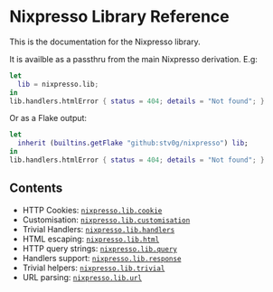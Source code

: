 # Nixpresso Library Reference

This is the documentation for the Nixpresso library.

It is availble as a passthru from the main Nixpresso derivation. E.g:

```nix
let
  lib = nixpresso.lib;
in
lib.handlers.htmlError { status = 404; details = "Not found"; }
```

Or as a Flake output:

```nix
let
  inherit (builtins.getFlake "github:stv0g/nixpresso") lib;
in
lib.handlers.htmlError { status = 404; details = "Not found"; }
```

## Contents

* HTTP Cookies: [`nixpresso.lib.cookie`](./cookie.md)
* Customisation: [`nixpresso.lib.customisation`](./customisation.md)
* Trivial Handlers: [`nixpresso.lib.handlers`](./handlers.md)
* HTML escaping: [`nixpresso.lib.html`](./html.md)
* HTTP query strings: [`nixpresso.lib.query`](./query.md)
* Handlers support: [`nixpresso.lib.response`](./response.md)
* Trivial helpers: [`nixpresso.lib.trivial`](./trivial.md)
* URL parsing: [`nixpresso.lib.url`](./url.md)
